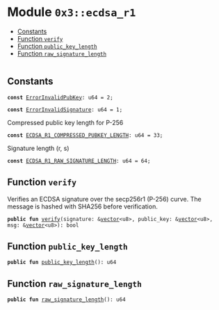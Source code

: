 
<a name="0x3_ecdsa_r1"></a>

# Module `0x3::ecdsa_r1`



-  [Constants](#@Constants_0)
-  [Function `verify`](#0x3_ecdsa_r1_verify)
-  [Function `public_key_length`](#0x3_ecdsa_r1_public_key_length)
-  [Function `raw_signature_length`](#0x3_ecdsa_r1_raw_signature_length)


<pre><code></code></pre>



<a name="@Constants_0"></a>

## Constants


<a name="0x3_ecdsa_r1_ErrorInvalidPubKey"></a>



<pre><code><b>const</b> <a href="ecdsa_r1.md#0x3_ecdsa_r1_ErrorInvalidPubKey">ErrorInvalidPubKey</a>: u64 = 2;
</code></pre>



<a name="0x3_ecdsa_r1_ErrorInvalidSignature"></a>



<pre><code><b>const</b> <a href="ecdsa_r1.md#0x3_ecdsa_r1_ErrorInvalidSignature">ErrorInvalidSignature</a>: u64 = 1;
</code></pre>



<a name="0x3_ecdsa_r1_ECDSA_R1_COMPRESSED_PUBKEY_LENGTH"></a>

Compressed public key length for P-256


<pre><code><b>const</b> <a href="ecdsa_r1.md#0x3_ecdsa_r1_ECDSA_R1_COMPRESSED_PUBKEY_LENGTH">ECDSA_R1_COMPRESSED_PUBKEY_LENGTH</a>: u64 = 33;
</code></pre>



<a name="0x3_ecdsa_r1_ECDSA_R1_RAW_SIGNATURE_LENGTH"></a>

Signature length (r, s)


<pre><code><b>const</b> <a href="ecdsa_r1.md#0x3_ecdsa_r1_ECDSA_R1_RAW_SIGNATURE_LENGTH">ECDSA_R1_RAW_SIGNATURE_LENGTH</a>: u64 = 64;
</code></pre>



<a name="0x3_ecdsa_r1_verify"></a>

## Function `verify`

Verifies an ECDSA signature over the secp256r1 (P-256) curve.
The message is hashed with SHA256 before verification.


<pre><code><b>public</b> <b>fun</b> <a href="ecdsa_r1.md#0x3_ecdsa_r1_verify">verify</a>(signature: &<a href="">vector</a>&lt;u8&gt;, public_key: &<a href="">vector</a>&lt;u8&gt;, msg: &<a href="">vector</a>&lt;u8&gt;): bool
</code></pre>



<a name="0x3_ecdsa_r1_public_key_length"></a>

## Function `public_key_length`



<pre><code><b>public</b> <b>fun</b> <a href="ecdsa_r1.md#0x3_ecdsa_r1_public_key_length">public_key_length</a>(): u64
</code></pre>



<a name="0x3_ecdsa_r1_raw_signature_length"></a>

## Function `raw_signature_length`



<pre><code><b>public</b> <b>fun</b> <a href="ecdsa_r1.md#0x3_ecdsa_r1_raw_signature_length">raw_signature_length</a>(): u64
</code></pre>
